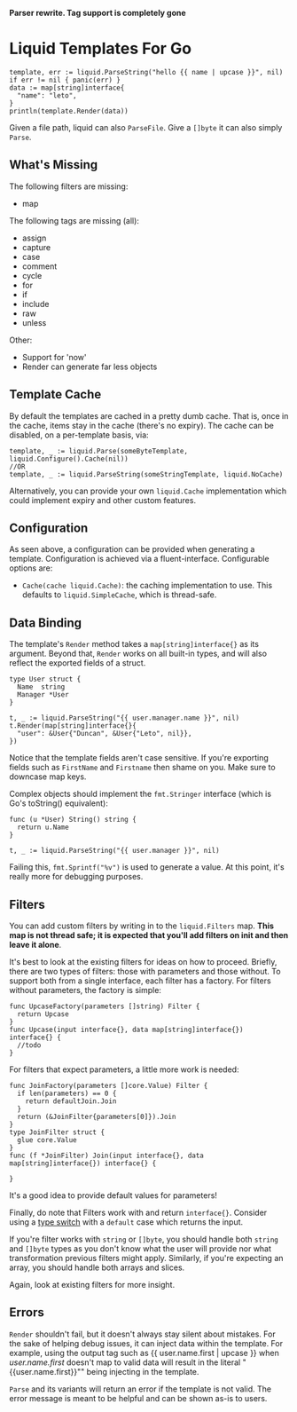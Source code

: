 **Parser rewrite. Tag support is completely gone**

# Liquid Templates For Go

    template, err := liquid.ParseString("hello {{ name | upcase }}", nil)
    if err != nil { panic(err) }
    data := map[string]interface{
      "name": "leto",
    }
    println(template.Render(data))

Given a file path, liquid can also `ParseFile`. Give a `[]byte` it can also simply `Parse`.

## What's Missing
The following filters are missing:

- map

The following tags are missing (all):

- assign
- capture
- case
- comment
- cycle
- for
- if
- include
- raw
- unless

Other:

- Support for 'now'
- Render can generate far less objects

## Template Cache
By default the templates are cached in a pretty dumb cache. That is, once in the cache, items stay in the cache (there's no expiry). The cache can be disabled, on a per-template basis, via:

    template, _ := liquid.Parse(someByteTemplate, liquid.Configure().Cache(nil))
    //OR
    template, _ := liquid.ParseString(someStringTemplate, liquid.NoCache)

Alternatively, you can provide your own `liquid.Cache` implementation which
could implement expiry and other custom features.

## Configuration
As seen above, a configuration can be provided when generating a template. Configuration is achieved via a fluent-interface. Configurable options are:

- `Cache(cache liquid.Cache)`: the caching implementation to use. This defaults to `liquid.SimpleCache`, which is thread-safe.

## Data Binding
The template's `Render` method takes a `map[string]interface{}` as its argument. Beyond that, `Render` works on all built-in types, and will also reflect the exported fields of a struct.

    type User struct {
      Name  string
      Manager *User
    }

    t, _ := liquid.ParseString("{{ user.manager.name }}", nil)
    t.Render(map[string]interface{}{
      "user": &User{"Duncan", &User{"Leto", nil}},
    })

Notice that the template fields aren't case sensitive. If you're exporting fields such as `FirstName` and `Firstname` then shame on you. Make sure to downcase map keys.

Complex objects should implement the `fmt.Stringer` interface (which is Go's toString() equivalent):

    func (u *User) String() string {
      return u.Name
    }

    t, _ := liquid.ParseString("{{ user.manager }}", nil)

Failing this, `fmt.Sprintf("%v")` is used to generate a value. At this point, it's really more for debugging purposes.


## Filters
You can add custom filters by writing in to the `liquid.Filters` map. **This map is not thread safe; it is expected that you'll add filters on init and then leave it alone**.

It's best to look at the existing filters for ideas on how to proceed. Briefly, there are two types of filters: those with parameters and those without. To support both from a single interface, each filter has a factory. For filters without parameters, the factory is simple:

    func UpcaseFactory(parameters []string) Filter {
      return Upcase
    }
    func Upcase(input interface{}, data map[string]interface{}) interface{} {
      //todo
    }

For filters that expect parameters, a little more work is needed:

    func JoinFactory(parameters []core.Value) Filter {
      if len(parameters) == 0 {
        return defaultJoin.Join
      }
      return (&JoinFilter{parameters[0]}).Join
    }
    type JoinFilter struct {
      glue core.Value
    }
    func (f *JoinFilter) Join(input interface{}, data map[string]interface{}) interface{} {

    }

It's a good idea to provide default values for parameters!

Finally, do note that Filters work with and return `interface{}`. Consider using a [type switch](http://golang.org/doc/effective_go.html#type_switch) with a `default` case which returns the input.

If you're filter works with `string` or `[]byte`, you should handle both `string` and `[]byte` types as you don't know what the user will provide nor what transformation previous filters might apply. Similarly, if you're expecting an array, you should handle both arrays and slices.

Again, look at existing filters for more insight.

## Errors
`Render` shouldn't fail, but it doesn't always stay silent about mistakes. For the sake of helping debug issues, it can inject data within the template. For example, using the output tag such as {{ user.name.first | upcase }} when *user.name.first* doesn't map to valid data will result in the literal "{{user.name.first}}"" being injecting in the template.

`Parse` and its variants will return an error if the template is not valid. The error message is meant to be helpful and can be shown as-is to users.

